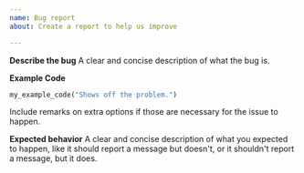 ```yaml
---
name: Bug report
about: Create a report to help us improve

---
```


**Describe the bug**
A clear and concise description of what the bug is.

**Example Code**

```python
my_example_code("Shows off the problem.")
```

Include remarks on extra options if those are necessary for the issue to happen.

**Expected behavior**
A clear and concise description of what you expected to happen, like it should report a message but doesn't, or it shouldn't report a message, but it does.
